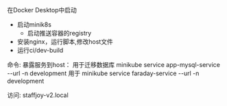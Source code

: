 在Docker Desktop中启动
- 启动minik8s
    - 启动推送容器的registry
- 安装nginx，运行脚本,修改host文件    
- 运行ci/dev-build

命令:
暴露服务到host：
用于迁移数据库
minikube service  app-mysql-service --url -n development
用于
minikube service  faraday-service  --url -n development

访问:
staffjoy-v2.local